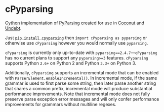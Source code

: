 # cPyparsing

[Cython](http://cython.org/) implementation of [PyParsing](https://github.com/pyparsing/pyparsing) created for use in [Coconut](http://coconut-lang.org/) and [Undebt](https://github.com/Yelp/undebt).

Just [`pip install cpyparsing`](https://pypi.org/project/cPyparsing) then `import cPyparsing as pyparsing` or otherwise use `cPyparsing` however you would normally use `pyparsing`.

`cPyparsing` is currently only up-to-date with `pyparsing==2.4.7`—`cPyparsing` has no current plans to support any `pyparsing>=3` features. `cPyparsing` supports Python `2.6+` on Python 2 and Python `3.3+` on Python 3.

Additionally, `cPyparsing` supports an incremental mode that can be enabled with `ParserElement.enableIncremental()`. In incremental mode, if the same grammar is used to first parse some string, then later parse another string that shares a common prefix, incremental mode will produce substantial performance improvements. Note that incremental mode does not fully preserve parse exception error messages and will only confer performance improvements for grammars without multiline regexes.
